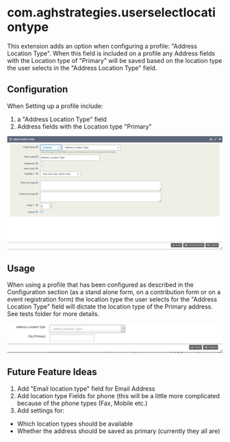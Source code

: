 # com.aghstrategies.userselectlocationtype

This extension adds an option when configuring a profile: "Address Location Type". When this field is included on a profile any Address fields with the Location type of "Primary" will be saved based on the location type the user selects in the  "Address Location Type" field.

## Configuration
When Setting up a profile include:
1. a "Address Location Type" field
2. Address fields with the Location type "Primary"

![Settings](/images/addressLocationTypeField.png)

## Usage
When using a profile that has been configured as described in the Configuration section (as a stand alone form, on a contribution form or on a event registration form) the location type the user selects for the "Address Location Type" field will dictate the location type of the Primary address. See tests folder for more details.

![Front End UI](/images/profile.png)

## Future Feature Ideas
1. Add "Email location type" field for Email Address
2. Add location type Fields for phone (this will be a little more complicated because of the phone types (Fax, Mobile etc.)
3. Add settings for:
  - Which location types should be available
  - Whether the address should be saved as primary (currently they all are)
